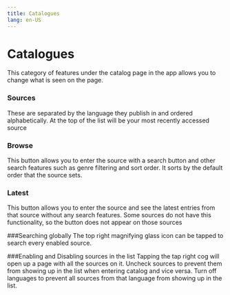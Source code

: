 ```yaml
---
title: Catalogues
lang: en-US
---
```


# Catalogues
This category of features under the catalog page in the app allows you to change what is seen on the page.

### Sources
These are separated by the language they publish in and ordered alphabetically. At the top of the list will be your most recently accessed source
### Browse
This button allows you to enter the source with a search button and other search features such as genre filtering and sort order. It sorts by the default order that the source sets.
### Latest
This button allows you to enter the source and see the latest entries from that source without any search features. Some sources do not have this functionality, so the button does not appear on those sources

###Searching globally
The top right magnifying glass icon can be tapped to search every enabled source.

###Enabling and Disabling sources in the list
Tapping the tap right cog will open up a page with all the sources on it. Uncheck sources to prevent them from showing up in the list when entering catalog and vice versa. Turn off languages to prevent all sources from that language from showing up in the list.
